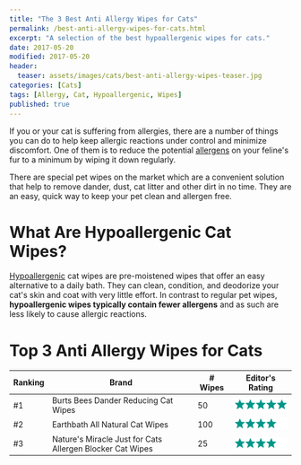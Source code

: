 ```yaml
---
title: "The 3 Best Anti Allergy Wipes for Cats"
permalink: /best-anti-allergy-wipes-for-cats.html
excerpt: "A selection of the best hypoallergenic wipes for cats."
date: 2017-05-20
modified: 2017-05-20
header:
  teaser: assets/images/cats/best-anti-allergy-wipes-teaser.jpg
categories: [Cats]
tags: [Allergy, Cat, Hypoallergenic, Wipes]
published: true
---
```


If you or your cat is suffering from allergies, there are a number of things you can do to help keep allergic reactions under control and minimize discomfort. One of them is to reduce the potential [allergens](https://en.wikipedia.org/wiki/Allergen) on your feline's fur to a minimum by wiping it down regularly.

There are special pet wipes on the market which are a convenient solution that help to remove dander, dust, cat litter and other dirt in no time. They are an easy, quick way to keep your pet clean and allergen free.

# What Are Hypoallergenic Cat Wipes?

[Hypoallergenic](https://en.wikipedia.org/wiki/Hypoallergenic) cat wipes are pre-moistened wipes that offer an easy alternative to a daily bath. They can clean, condition, and deodorize your cat's skin and coat with very little effort. In contrast to regular pet wipes, **hypoallergenic wipes typically contain fewer allergens** and as such are less likely to cause allergic reactions.

# Top 3 Anti Allergy Wipes for Cats

| Ranking | Brand                                                     | # Wipes  | Editor's Rating |
| --------| --------------------------------------------------------- | --------- | --------------- |
| #1      | Burts Bees Dander Reducing Cat Wipes                      | 50  | ![five stars](/assets/images/icons/rating/five-stars.png) |
| #2      | Earthbath All Natural Cat Wipes                           | 100 | ![four stars](/assets/images/icons/rating/four-stars.png) |
| #3      | Nature's Miracle Just for Cats Allergen Blocker Cat Wipes | 25  | ![four stars](/assets/images/icons/rating/four-stars.png) |




